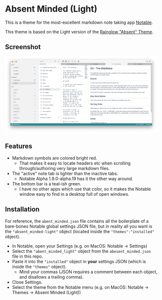 # Absent Minded (Light)

This is a theme for the most-excellent markdown note taking app [Notable](https://notable.app).

This theme is based on the Light version of the [Rainglow "Absent" Theme](https://rainglow.io/preview/#absent).

## Screenshot
![](media/am_screenshot.png)


## Features
- Markdown symbols are colored bright red.
    - That makes it easy to locate headers etc when scrolling through/authoring very large markdown files.
- The "active" note tab is lighter than the inactive tabs.
    - Notable Alpha 1.9.0-alpha.19 has it the other way around.
- The bottom bar is a teal-ish green.
    - I have no other apps which use that color, so it makes the Notable window easy to find in a desktop full of open windows.

## Installation

For reference, the `abent_minded.json` file contains all the boilerplate of a bare-bones Notable global settings JSON file, but in reality all you want is the `"absent_minded-light"` object (located inside the `"themes":"installed"` object).

- In Notable, open your Settings (e.g. on MacOS: Notable -> Settings)
- Select the `"abent_minded_light"` object from the `abesent_minded.json` file in this repo.
- Paste it into the `"installed"` object in **your** settings JSON (which is inside the `"themes"` object).
    - Mind your commas (JSON requires a comment between each object, and disallows a trailing comma).
- Close Settings.
- Select the theme from the Notable menu (e.g. on MacOS: Notable -> Themes -> Absent Minded (Light))